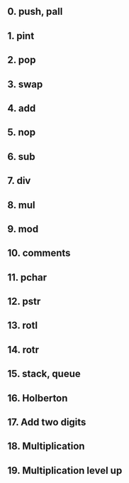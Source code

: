 ##  0\. push, pall

##  1\. pint

##  2\. pop

##  3\. swap

##  4\. add

##  5\. nop

##  6\. sub

##  7\. div

##  8\. mul

##  9\. mod

##  10\. comments

##  11\. pchar

##  12\. pstr

##  13\. rotl

##  14\. rotr

##  15\. stack, queue

##  16\. Holberton

##  17\. Add two digits

##  18\. Multiplication

##  19\. Multiplication level up

